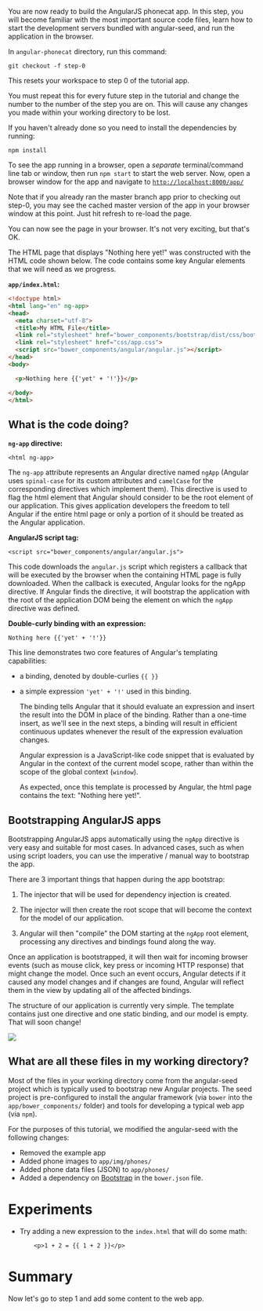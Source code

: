 


You are now ready to build the AngularJS phonecat app. In this step, you will become familiar
with the most important source code files, learn how to start the development servers bundled with
angular-seed, and run the application in the browser.


In `angular-phonecat` directory, run this command:

```
git checkout -f step-0
```


This resets your workspace to step 0 of the tutorial app.

You must repeat this for every future step in the tutorial and change the number to the number of
the step you are on. This will cause any changes you made within your working directory to be lost.

If you haven't already done so you need to install the dependencies by running:

```
npm install
```

To see the app running in a browser, open a *separate* terminal/command line tab or window, then
run `npm start` to start the web server. Now, open a browser window for the app and navigate to
<a href="http://localhost:8000/app/" target="_blank">`http://localhost:8000/app/`</a>

Note that if you already ran the master branch app prior to checking out step-0, you may see the cached
master version of the app in your browser window at this point. Just hit refresh to re-load the page.

You can now see the page in your browser. It's not very exciting, but that's OK.

The HTML page that displays "Nothing here yet!" was constructed with the HTML code shown below.
The code contains some key Angular elements that we will need as we progress.

__`app/index.html`:__


```html
<!doctype html>
<html lang="en" ng-app>
<head>
  <meta charset="utf-8">
  <title>My HTML File</title>
  <link rel="stylesheet" href="bower_components/bootstrap/dist/css/bootstrap.css">
  <link rel="stylesheet" href="css/app.css">
  <script src="bower_components/angular/angular.js"></script>
</head>
<body>

  <p>Nothing here {{'yet' + '!'}}</p>

</body>
</html>
```



## What is the code doing?

**`ng-app` directive:**

    <html ng-app>

  The `ng-app` attribute represents an Angular directive named `ngApp` (Angular uses
  `spinal-case` for its custom attributes and `camelCase` for the corresponding directives
  which implement them).
  This directive is used to flag the html element that Angular should consider to be the root element
  of our application.
  This gives application developers the freedom to tell Angular if the entire html page or only a
  portion of it should be treated as the Angular application.

**AngularJS script tag:**

    <script src="bower_components/angular/angular.js">

  This code downloads the `angular.js` script which registers a callback that will be executed by the
browser when the containing HTML page is fully downloaded. When the callback is executed, Angular
looks for the ngApp directive. If
Angular finds the directive, it will bootstrap the application with the root of the application DOM
being the element on which the `ngApp` directive was defined.

**Double-curly binding with an expression:**

    Nothing here {{'yet' + '!'}}

  This line demonstrates two core features of Angular's templating capabilities:

* a binding, denoted by double-curlies `{{ }}`
* a simple expression `'yet' + '!'` used in this binding.

  The binding tells Angular that it should evaluate an expression and insert the result into the
  DOM in place of the binding. Rather than a one-time insert, as we'll see in the next steps, a
  binding will result in efficient continuous updates whenever the result of the expression
  evaluation changes.

  Angular expression is a JavaScript-like code snippet that is
  evaluated by Angular in the context of the current model scope, rather than within the scope of
  the global context (`window`).

  As expected, once this template is processed by Angular, the html page contains the text:
  "Nothing here yet!".

## Bootstrapping AngularJS apps

Bootstrapping AngularJS apps automatically using the `ngApp` directive is very easy and suitable
for most cases. In advanced cases, such as when using script loaders, you can use the
imperative / manual way to bootstrap the app.

There are 3 important things that happen during the app bootstrap:

1. The injector that will be used for dependency injection is created.

2. The injector will then create the root scope that will
   become the context for the model of our application.

3. Angular will then "compile" the DOM starting at the `ngApp` root element, processing any
   directives and bindings found along the way.


Once an application is bootstrapped, it will then wait for incoming browser events (such as mouse
click, key press or incoming HTTP response) that might change the model. Once such an event occurs,
Angular detects if it caused any model changes and if changes are found, Angular will reflect them
in the view by updating all of the affected bindings.

The structure of our application is currently very simple. The template contains just one directive
and one static binding, and our model is empty. That will soon change!

<img src="https://raw.githubusercontent.com/outlearn-content/angular/master/img/tutorial/tutorial_00.png">


## What are all these files in my working directory?


Most of the files in your working directory come from the angular-seed project which
is typically used to bootstrap new Angular projects. The seed project is pre-configured to install
the angular framework (via `bower` into the `app/bower_components/` folder) and tools for developing
a typical web app (via `npm`).

For the purposes of this tutorial, we modified the angular-seed with the following changes:

* Removed the example app
* Added phone images to `app/img/phones/`
* Added phone data files (JSON) to `app/phones/`
* Added a dependency on [Bootstrap](http://getbootstrap.com) in the `bower.json` file.



# Experiments

* Try adding a new expression to the `index.html` that will do some math:

          <p>1 + 2 = {{ 1 + 2 }}</p>

<!-- @task, "hasDeliverable" : false, "text" : "Add a new expression with some math."-->

# Summary

Now let's go to step 1 and add some content to the web app.




[angular-seed]: https://github.com/angular/angular-seed
